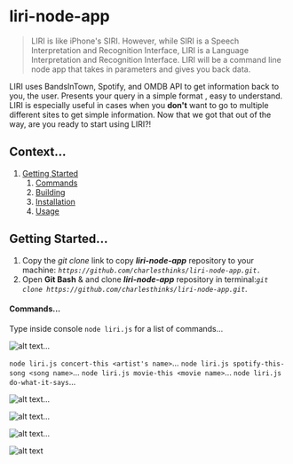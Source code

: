 # liri-node-app

> LIRI is like iPhone's SIRI. However, while SIRI is a Speech Interpretation and Recognition Interface, LIRI is a Language Interpretation and Recognition Interface. LIRI will be a command line node app that takes in parameters and gives you back data.

LIRI uses BandsInTown, Spotify, and OMDB API to get information back to you, the user. Presents your query in a simple format , easy to understand. LIRI is especially useful in cases when you **don't** want to go to multiple different sites to get simple information. Now that we got that out of the way, are you ready to start using LIRI?!

## Context...
1. [Getting Started](#getting-started)
    1. [Commands](#commands)
    1. [Building](#building)
    1. [Installation](#installation)
    1. [Usage](#usage)

## Getting Started...

1. Copy the *git clone* link to copy __*liri-node-app*__ repository to your machine: 
*`https://github.com/charlesthinks/liri-node-app.git.`*
2. Open __Git Bash__ & and clone __*liri-node-app*__ repository in terminal:*`git clone https://github.com/charlesthinks/liri-node-app.git`*.

#### Commands...

Type inside console `node liri.js` for a list of commands...

![alt text](https://i.ibb.co/RPjnv0V/liri-commands.jpg")...

`node liri.js concert-this <artist's name>`...
`node liri.js spotify-this-song <song name>`...
`node liri.js movie-this <movie name>`...
`node liri.js do-what-it-says`...

![alt text](https://i.ibb.co/F7zdcgN/concert-ths.jpg")...

![alt text](https://i.ibb.co/DLt0FRY/spotify-this-song.jpg")...

![alt text](https://i.ibb.co/ZGF42kB/movie-this.jpg")...

![alt text](https://i.ibb.co/xJrD6S7/do-what-it-says.jpg")
